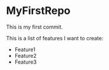 # MyFirstRepo

This is my first commit.

This is a list of features I want to create:
- Feature1
- Feature2
- Feature3